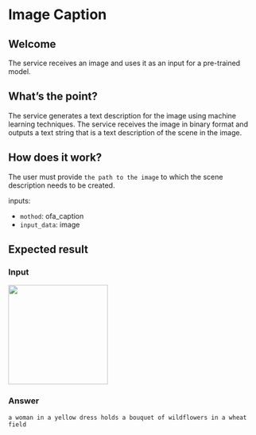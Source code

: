 # Image Caption

## Welcome

The service receives an image and uses it as an input for a pre-trained model.

## What’s the point?

The service generates a text description for the image using machine learning techniques. The service receives the image in binary format and outputs a text string that is a text description of the scene in the image.

##  How does it work?

The user must provide `the path to the image` to which the scene description needs to be created.

inputs:

* `mothod`: ofa_caption
* `input_data`: image

## Expected result

### Input
<img src="https://i7.imageban.ru/out/2022/08/30/7b3d3bb33a75797483e48005d49e784a.jpg" width="200" />

### Answer
```
a woman in a yellow dress holds a bouquet of wildflowers in a wheat field
```

